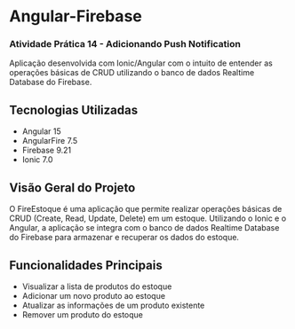 # Angular-Firebase
### Atividade Prática 14 - Adicionando Push Notification

Aplicação desenvolvida com Ionic/Angular com o intuito de entender as operações básicas de CRUD utilizando o banco de dados Realtime Database do Firebase.

## Tecnologias Utilizadas

- Angular 15
- AngularFire 7.5
- Firebase 9.21
- Ionic 7.0


## Visão Geral do Projeto

O FireEstoque é uma aplicação que permite realizar operações básicas de CRUD (Create, Read, Update, Delete) em um estoque. Utilizando o Ionic e o Angular, a aplicação se integra com o banco de dados Realtime Database do Firebase para armazenar e recuperar os dados do estoque.

## Funcionalidades Principais

- Visualizar a lista de produtos do estoque
- Adicionar um novo produto ao estoque
- Atualizar as informações de um produto existente
- Remover um produto do estoque